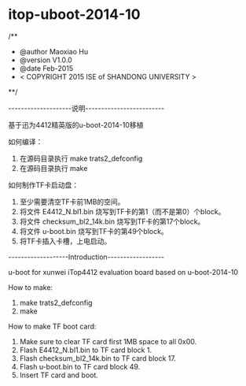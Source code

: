 # itop-uboot-2014-10

/**

* @author    Maoxiao Hu
* @version   V1.0.0
* @date       Feb-2015
* < COPYRIGHT 2015 ISE of SHANDONG UNIVERSITY >

**/

--------------------说明-------------------------

基于迅为4412精英版的u-boot-2014-10移植

如何编译：

1. 在源码目录执行 make trats2_defconfig
2. 在源码目录执行 make

如何制作TF卡启动盘：

1. 至少需要清空TF卡前1MB的空间。
2. 将文件 E4412_N.bl1.bin 烧写到TF卡的第1（而不是第0）个block。
3. 将文件 checksum_bl2_14k.bin 烧写到TF卡的第17个block。
4. 将文件 u-boot.bin 烧写到TF卡的第49个block。
5. 将TF卡插入卡槽，上电启动。


-------------------Introduction------------------

u-boot for xunwei iTop4412 evaluation board based on u-boot-2014-10

How to make:

1. make trats2_defconfig
2. make

How to make TF boot card:

1. Make sure to clear TF card first 1MB space to all 0x00.
2. Flash E4412_N.bl1.bin to TF card block 1.
3. Flash checksum_bl2_14k.bin to TF card block 17.
4. Flash u-boot.bin to TF card block 49.
5. Insert TF card and boot.
